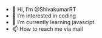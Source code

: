 - 👋 Hi, I’m @ShivakumarRT
- 👀 I’m interested in coding
- 🌱 I’m currently learning javascipt.
- 📫 How to reach me via mail

<!---
ShivakumarRT/ShivakumarRT is a ✨ special ✨ repository because its `README.md` (this file) appears on your GitHub profile.
You can click the Preview link to take a look at your changes.
--->
